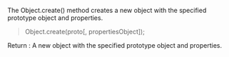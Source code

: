 


The Object.create() method creates a new object with the specified prototype object and properties.
> Object.create(proto[, propertiesObject]);

Return : A new object with the specified prototype object and properties.
